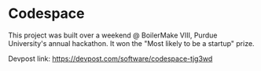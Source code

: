 # Codespace

This project was built over a weekend @ BoilerMake VIII, Purdue University's annual hackathon. It won the "Most likely to be a startup" prize.

Devpost link:
https://devpost.com/software/codespace-tjg3wd
